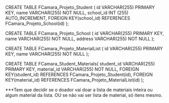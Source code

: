 CREATE TABLE FCamara_Projeto_Student (
id VARCHAR(255) PRIMARY KEY,
name VARCHAR(255) NOT NULL,
school_id INT (255) AUTO_INCREMENT,
FOREIGN KEY(school_id) REFERENCES FCamara_Projeto_School(id)
);

CREATE TABLE FCamara_Projeto_School (
id VARCHAR(255) PRIMARY KEY,
name VARCHAR(255) NOT NULL,
address VARCHAR(255) NOT NULL
);

CREATE TABLE FCamara_Projeto_MaterialList (
id VARCHAR(255) PRIMARY KEY,
name VARCHAR(255) NOT NULL
);

CREATE TABLE FCamara_Student_Materials(
student_id VARCHAR(255) PRIMARY KEY,
material_id VARCHAR(255) NOT NULL,
FOREIGN KEY(student_id) REFERENCES FCamara_Projeto_Student(id),
FOREIGN KEY(material_id) REFERENCES FCamara_Projeto_MaterialList(id)
);

***Tem que decidir se o doador vai doar a lista de materiais inteira ou algum material da lista. OU se
 não vai ser lista de material, só itens mesmo.